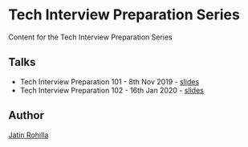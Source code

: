 # Tech Interview Preparation Series

Content for the Tech Interview Preparation Series

## Talks

- Tech Interview Preparation 101 - 8th Nov 2019 - [slides](https://bit.ly/tip-101)
- Tech Interview Preparation 102 - 16th Jan 2020 - [slides](https://bit.ly/tip-102)

## Author

[Jatin Rohilla](https://jatin69.github.io/)
